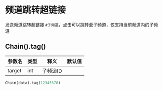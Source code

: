 # 频道跳转超链接

发送频道跳转超链接 `#子频道`，点击可以跳转至子频道，仅支持当前频道内的子频道

## Chain().tag()

| 参数名    | 类型  | 释义    | 默认值 |
|--------|-----|-------|-----|
| target | int | 子频道ID |     |

```python
Chain(data).tag(12345678)
```
